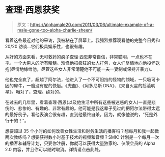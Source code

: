 # 查理·西恩获奖

> 原文：<https://alphamale20.com/2011/03/06/ultimate-example-of-a-male-gone-too-alpha-charlie-sheen/>

看着这些最近对他的采访，我被粘在了屏幕上。我强烈推荐观看他的完整今日秀和 20/20 访谈...它们极具娱乐性，也很有趣。

从好的方面来看，无可救药的疯子查理·西恩非常自信，非常聪明，一点也不在乎。一个大男人的所有精髓。难怪他把疯狂的女人打包，女人们尽情地向他投怀送抱(尽情地嫁给他，尽管这些女人非常清楚他不可能一夫一妻制或保持非暴力)。

他也完全疯了，超越了阿尔法，他进入了一个不可阻挡的怪物的领域，一只吸可卡因的犀牛，一艘没有舵的快艇。《虎血》、《阿多尼斯 DNA》、《来自火星的摇滚明星》。哦对了，查理。绝对的。

在过去的几年里，看着查理·西恩(以及他生活中所有这些被迷惑的女人)一直是悲伤的、悲惨的、有趣的、非常有趣的。他可能是我这辈子见过的把阿尔法带得太远的最好例子。看他表演会很有趣，直到他最终自杀。因为，就像他说的，“死是外行干的！”。

想要超过 35 个小时的如何改善女性生活和财务生活的播客吗？想每月和我一起做两次教练吗？想要获得数小时基于技术的视频和音频？SMIC 计划是一个每月一次的播客和辅导计划，只要你注册，你就可以获得大量独家的、仅限会员的 Alpha 2.0 内容，并且你可以随时取消。详情请点击此处。